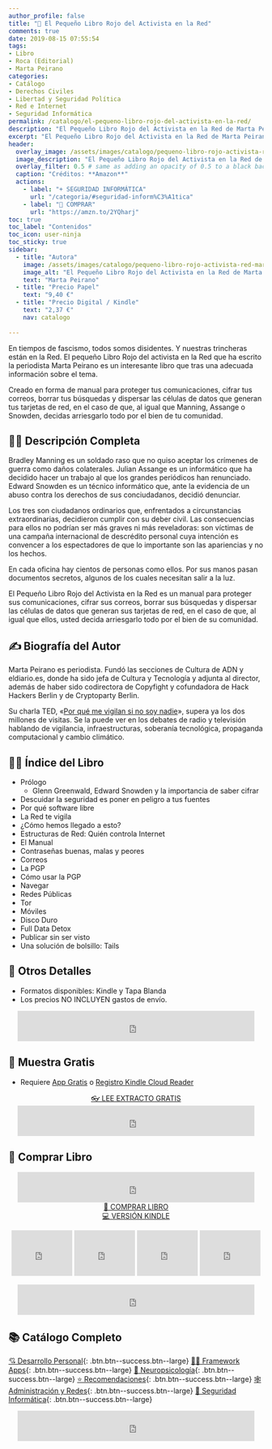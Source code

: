 ```yaml
---
author_profile: false
title: "🔐 El Pequeño Libro Rojo del Activista en la Red"
comments: true
date: 2019-08-15 07:55:54
tags:
- Libro
- Roca (Editorial)
- Marta Peirano
categories:
- Catálogo
- Derechos Civiles
- Libertad y Seguridad Política
- Red e Internet
- Seguridad Informática
permalink: /catalogo/el-pequeno-libro-rojo-del-activista-en-la-red/
description: "El Pequeño Libro Rojo del Activista en la Red de Marta Peirano"
excerpt: "El Pequeño Libro Rojo del Activista en la Red de Marta Peirano"
header:
  overlay_image: /assets/images/catalogo/pequeno-libro-rojo-activista-red-marta-peirano.jpg
  image_description: "El Pequeño Libro Rojo del Activista en la Red de Marta Peirano | Ciberninjas"
  overlay_filter: 0.5 # same as adding an opacity of 0.5 to a black background
  caption: "Créditos: **Amazon**"
  actions:
    - label: "+ SEGURIDAD INFORMÁTICA"
      url: "/categoria/#seguridad-inform%C3%A1tica"
    - label: "🛒 COMPRAR"
      url: "https://amzn.to/2YQharj"
toc: true
toc_label: "Contenidos"
toc_icon: user-ninja
toc_sticky: true
sidebar:
  - title: "Autora"
    image: /assets/images/catalogo/pequeno-libro-rojo-activista-red-marta-peiranox250.jpg
    image_alt: "El Pequeño Libro Rojo del Activista en la Red de Marta Peirano: Ciberninjas"
    text: "Marta Peirano"
  - title: "Precio Papel"
    text: "9,40 €"
  - title: "Precio Digital / Kindle"
    text: "2,37 €"
    nav: catalogo
    
---
```

En tiempos de fascismo, todos somos disidentes. Y nuestras trincheras están en la Red. El pequeño Libro Rojo del activista en la Red que ha escrito la periodista Marta Peirano es un interesante libro que tras una adecuada información sobre el tema.

Creado en forma de manual para proteger tus comunicaciones, cifrar tus correos, borrar tus búsquedas y dispersar las células de datos que generan tus tarjetas de red, en el caso de que, al igual que Manning, Assange o Snowden, decidas arriesgarlo todo por el bien de tu comunidad.

## 🙋‍♀️ Descripción Completa

Bradley Manning es un soldado raso que no quiso aceptar los crímenes de guerra como daños colaterales. Julian Assange es un informático que ha decidido hacer un trabajo al que los grandes periódicos han renunciado. Edward Snowden es un técnico informático que, ante la evidencia de un abuso contra los derechos de sus conciudadanos, decidió denunciar.

Los tres son ciudadanos ordinarios que, enfrentados a circunstancias extraordinarias, decidieron cumplir con su deber civil. Las consecuencias para ellos no podrían ser más graves ni más reveladoras: son víctimas de una campaña internacional de descrédito personal cuya intención es convencer a los espectadores de que lo importante son las apariencias y no los hechos.

En cada oficina hay cientos de personas como ellos. Por sus manos pasan documentos secretos, algunos de los cuales necesitan salir a la luz.

El Pequeño Libro Rojo del Activista en la Red es un manual para proteger sus comunicaciones, cifrar sus correos, borrar sus búsquedas y dispersar las células de datos que generan sus tarjetas de red, en el caso de que, al igual que ellos, usted decida arriesgarlo todo por el bien de su comunidad.

## ✍ Biografía del Autor

Marta Peirano es periodista. Fundó las secciones de Cultura de ADN y eldiario.es, donde ha sido jefa de Cultura y Tecnología y adjunta al director, además de haber sido codirectora de Copyfight y cofundadora de Hack Hackers Berlin y de Cryptoparty Berlin.

Su charla TED, «[Por qué me vigilan si no soy nadie](/charla-por-que-me-vigilan-si-no-soy-nadie/ "¿Por qué alguien me estaría mirando? No soy nadie. Si esta es su contribución a las conversaciones sobre vigilancia masiva, la periodista tecnológica Marta Peirano..")», supera ya los dos millones de visitas. Se la puede ver en los debates de radio y televisión hablando de vigilancia, infraestructuras, soberanía tecnológica, propaganda computacional y cambio climático.

## 🕵️‍♂️ Índice del Libro

- Prólogo
    - Glenn Greenwald, Edward Snowden y la importancia de saber cifrar
- Descuidar la seguridad es poner en peligro a tus fuentes
- Por qué software libre
- La Red te vigila
- ¿Cómo hemos llegado a esto?
- Estructuras de Red: Quién controla Internet
- El Manual
- Contraseñas buenas, malas y peores
- Correos
- La PGP
- Cómo usar la PGP
- Navegar
- Redes Públicas
- Tor
- Móviles
- Disco Duro
- Full Data Detox
- Publicar sin ser visto
- Una solución de bolsillo: Tails
    
## 📝 Otros Detalles

- Formatos disponibles: Kindle y Tapa Blanda
- Los precios NO INCLUYEN gastos de envío.

<center><iframe src="https://rcm-eu.amazon-adsystem.com/e/cm?o=30&p=48&l=ur1&category=premium&banner=1E7ZEBFW3E0G3W1WXZ82&f=ifr&linkID=36c6741f8667c2eb2286cb8ca0062ecb&t=ciberninjas07-21&tracking_id=ciberninjas07-21" width="468" height="60" scrolling="no" border="0" marginwidth="0" style="border:none;" frameborder="0"></iframe></center>

## 🎁 Muestra Gratis

- Requiere <a href="https://leer.amazon.es/?asin=B00J7X78ZG" target="_blank" title="Aplicaciones gratis para cualquier tipo de dispositivo que permiten leer los documentos de Kindle">App Gratis</a> o <a href="https://read.amazon.com">Registro Kindle Cloud Reader</a>

<center><a href="https://leer.amazon.es/?asin=B07QMB2W7G" target="_blank" class="btn btn--danger btn--large" title="Leer muestra totalmente gratis del libro El enemigo conoce el sistema en pdf online virtual">👓 LEE EXTRACTO GRATIS</a></center>

<center><iframe src="https://rcm-eu.amazon-adsystem.com/e/cm?o=30&p=13&l=ur1&category=kindle_unlimited&banner=0PYAB72K9B5NAJAM0H82&f=ifr&linkID=caea859e44b57ca1e1ab932433cdda90&t=ciberninjas07-21&tracking_id=ciberninjas07-21" width="468" height="60" scrolling="no" border="0" marginwidth="0" style="border:none;" frameborder="0"></iframe></center>

## 💖 Comprar Libro

<center><iframe src="https://rcm-eu.amazon-adsystem.com/e/cm?o=30&p=13&l=ur1&category=gift_certificates&banner=0YM2726C1ESR66Q7QG02&f=ifr&linkID=b74ea8b6b0434619f53785a367d3de3d&t=ciberninjas07-21&tracking_id=ciberninjas07-21" width="468" height="60" scrolling="no" border="0" marginwidth="0" style="border:none;" frameborder="0"></iframe></center>

<center><a href="https://amzn.to/2YQharj" target="_blank" class="btn btn--warning btn--large" title="Comprar El Pequeño Libro Rojo del Activista en la Red de Marta Peirano | Ciberninjas">📓 COMPRAR LIBRO</a></center>

<center><a href="https://amzn.to/33uIgmt" target="_blank" class="btn btn--warning btn--large" title="Comprar El Pequeño Libro Rojo del Activista en la Red de Marta Peirano | Ciberninjas">💻 VERSIÓN KINDLE</a></center>

<p><center><iframe src="https://rcm-eu.amazon-adsystem.com/e/cm?o=30&p=20&l=ur1&category=kindle&banner=0K8KMRM0NM2Y5A191Z02&f=ifr&linkID=211f5ada1acf9b558138a9115015fccc&t=ciberninjas07-21&tracking_id=ciberninjas07-21" width="120" height="90" scrolling="no" border="0" marginwidth="0" style="border:none;" frameborder="0"></iframe> <iframe src="https://rcm-eu.amazon-adsystem.com/e/cm?o=30&p=20&l=ur1&category=kindle&banner=1MY6V4BGBKF24MPVQ382&f=ifr&linkID=bc72cdf8c85667d9cf8d99ac40b234cf&t=ciberninjas07-21&tracking_id=ciberninjas07-21" width="120" height="90" scrolling="no" border="0" marginwidth="0" style="border:none;" frameborder="0"></iframe> <iframe src="https://rcm-eu.amazon-adsystem.com/e/cm?o=30&p=20&l=ur1&category=fire_tablets&banner=09F0X29YE5A28P2Z02G2&f=ifr&linkID=99987810c2d699e6b1a4becf63ee659b&t=ciberninjas07-21&tracking_id=ciberninjas07-21" width="120" height="90" scrolling="no" border="0" marginwidth="0" style="border:none;" frameborder="0"></iframe> <iframe src="https://rcm-eu.amazon-adsystem.com/e/cm?o=30&p=20&l=ur1&category=kindle_oasis&banner=0NJNYNMJ9TB937AZFHG2&f=ifr&linkID=a42c1c2fd452f496c7105f18b28d8c61&t=ciberninjas07-21&tracking_id=ciberninjas07-21" width="120" height="90" scrolling="no" border="0" marginwidth="0" style="border:none;" frameborder="0"></iframe></center></p>
<center><iframe src="https://rcm-eu.amazon-adsystem.com/e/cm?o=30&p=13&l=ur1&category=kindlestore&banner=0P95N768FCV2P0732CG2&f=ifr&linkID=75656190f347ab8c55ea09e0b6f57418&t=ciberninjas07-21&tracking_id=ciberninjas07-21" width="468" height="60" scrolling="no" border="0" marginwidth="0" style="border:none;" frameborder="0"></iframe></center>


## 📚 Catálogo Completo
[💘 Desarrollo Personal](/categoria/#desarrollo-personal "Libros de Categoría Desarrollo Personal"){: .btn.btn--success.btn--large} [👨‍💻 Framework Apps](/categoria/#framework-apps "Libros de Frameworks de Creación de Aplicaciones Multiplataforma"){: .btn.btn--success.btn--large} [🧠 Neuropsicolog&iacute;a](/categoria/#neuropsicología "Libros relacionados con la neurociencia y la psicología"){: .btn.btn--success.btn--large} [⭐ Recomendaciones](/categoria/#recomendaciones "Libros recomendados por diferentes personajes famosos de influencia"){: .btn.btn--success.btn--large} [🕸 Administraci&oacute;n y Redes](/categoria/#redes-y-administraci%C3%B3n "Libros de Redes y Administración"){: .btn.btn--success.btn--large} [🔐 Seguridad Inform&aacute;tica](/categoria/#seguridad-inform%C3%A1tica "Libros de Categoría Seguridad Informática"){: .btn.btn--success.btn--large}

<center><iframe src="https://rcm-eu.amazon-adsystem.com/e/cm?o=30&p=13&l=ur1&category=libros&banner=16R3XS8RQ89N3YJR4B02&f=ifr&linkID=56cd664728c9a7de32cbacd0aafc13ca&t=ciberninjas07-21&tracking_id=ciberninjas07-21" width="468" height="60" scrolling="no" border="0" marginwidth="0" style="border:none;" frameborder="0"></iframe></center>
<!-- <a href="https://leanpub.com/web-hacking-101-es" class="btn btn--danger btn--large">🔐 Seguridad Informática</a> <a href="https://leanpub.com/web-hacking-101-es" class="btn btn--danger btn--large">🔐 Seguridad Informática</a> <a href="https://leanpub.com/web-hacking-101-es" class="btn btn--danger btn--large">🔐 Seguridad Informática</a> -->